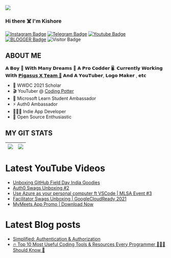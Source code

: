 <a href="https://www.youtube.com/codingpotter"><img align="center" src="https://raw.githubusercontent.com/dhanrajdc7/dhanrajdc7/main/back.png"/></a>

### Hi there ☠️ I'm Kishore

[![Instagram Badge](https://img.shields.io/badge/-AshSerena-blueviolet?style=plastic-square&logo=instagram&logoColor=white&link=https://www.instagram.com/invites/contact/?i=14apdz8187jp6&utm_content=j87fc6h)](https://instagram.com/ash_serenaforever)
[![Telegram Badge](https://img.shields.io/badge/-AASFCYBERKING-blue?style=plastic-square&logo=Telegram&logoColor=white&link=https://t.me/AASFCYBERKING)](https://t.me/AASFCYBERKING)
[![Youtube Badge](https://img.shields.io/badge/-KishoreTech-red?style=plastic-square&logo=youtube&logoColor=white&link=https://youtube.com/c/KishoreTech)](https://youtube.com/c/KishoreTech)
[![BLOGGER Badge](https://img.shields.io/badge/-KishoreTech-orange?style=plastic-square&logo=blogger&logoColor=white&link=https://blog-by-kishoretech.blogspot.com/?m=1)](https://blog-by-kishoretech.blogspot.com/?m=1)
![Visitor Badge](https://visitor-badge.laobi.icu/badge?page_id=AASFCYBERKING)


## ABOUT ME
𝗔 𝗕𝗼𝘆 🙋 𝗪𝗶𝘁𝗵 𝗠𝗮𝗻𝘆 𝗗𝗿𝗲𝗮𝗺𝘀 💭 𝗔 𝗣𝗿𝗼 𝗖𝗼𝗱𝗱𝗲𝗿 🖥️. 𝗖𝘂𝗿𝗿𝗲𝗻𝘁𝗹𝘆 𝗪𝗼𝗿𝗸𝗶𝗻𝗴 𝗪𝗶𝘁𝗵 [𝗣𝗶𝗴𝗮𝘀𝘂𝘀 𝗫 𝗧𝗲𝗮𝗺 🦄](https://telegram.me/PigasusUpdates) 𝗔𝗻𝗱 𝗔 𝗬𝗼𝘂𝗧𝘂𝗯𝗲𝗿, 𝗟𝗼𝗴𝗼 𝗠𝗮𝗸𝗲𝗿 , 𝗲𝘁𝗰

- 🍎 WWDC 2021 Scholar
- 🎬 YouTuber @ [Coding Potter](https://www.youtube.com/codingpotter)
- 🌟 Microsoft Learn Student Ambassador
- ⚡️ Auth0 Ambassador
- 👨🏻‍💻 Indie App Developer
- 🔭 Open Source Enthusiastic


## MY GIT STATS
<img src="https://github-readme-stats.vercel.app/api?username=dhanrajdc7&&show_icons=true&count_private=true&theme=radical"/>|<img src="https://github-readme-streak-stats.herokuapp.com/?user=dhanrajdc7&theme=radical"/>|
|---|---|


# Latest YouTube Videos
<!-- YOUTUBE:START -->
- [Unboxing GitHub Field Day India Goodies](https://www.youtube.com/watch?v=tYIjodgi4oU)
- [Auth0 Swags Unboxing #2](https://www.youtube.com/watch?v=QVdPENURcds)
- [Use Azure as your personal computer ft  VSCode | MLSA Event #3](https://www.youtube.com/watch?v=nuk3Sinnc4g)
- [Facilitator Swags Unboxing | GoogleCloudReady 2021](https://www.youtube.com/watch?v=BSCDzmHhuJM)
- [MyMeets App Promo | Download Now](https://www.youtube.com/watch?v=bJZEyVJCLoI)
<!-- YOUTUBE:END -->

# Latest Blog posts
<!-- BLOG-POST-LIST:START -->
- [Simplified: Authentication & Authorization](https://dev.to/dhanrajdc7/simplified-authentication-authorization-1nhb)
- [🔥 Top 10 Most Useful Coding Tools & Resources Every Programmer 👨🏻‍💻 Should Know 🤔](https://dev.to/dhanrajdc7/top-10-most-useful-coding-tools-resources-every-programmer-should-know-11nc)
<!-- BLOG-POST-LIST:END -->
